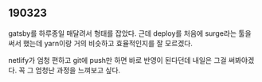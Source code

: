 ## 190323

gatsby를 하루종일 매달려서 형태를 잡았다. 근데 deploy를 처음에 surge라는 툴을 써서 했는데 yarn이랑 거의 비슷하고 효율적인지를 잘 모르겠다. 

netlify가 엄청 편하고 git에 push만 하면 바로 반영이 된다던데 내일은 그걸 써봐야겠다. 꼭 그 엄청난 과정을 느껴보고 싶다.